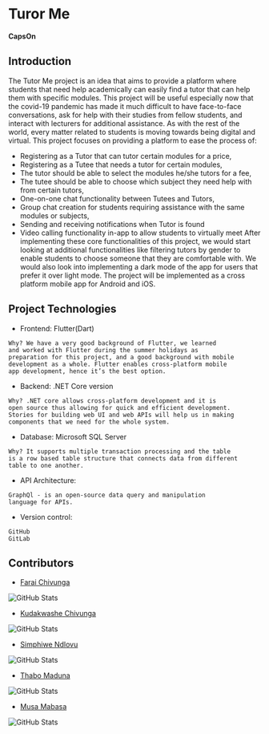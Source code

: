 # Turor Me
**CapsOn** 

## Introduction
The Tutor Me project is an idea that aims to provide a platform where
students that need help academically can easily find a tutor that can help them with
specific modules. This project will be useful especially now that the covid-19
pandemic has made it much difficult to have face-to-face conversations, ask for help
with their studies from fellow students, and interact with lecturers for additional
assistance. As with the rest of the world, every matter related to students is moving
towards being digital and virtual. This project focuses on providing a platform to ease
the process of:
- Registering as a Tutor that can tutor certain modules for a price,
- Registering as a Tutee that needs a tutor for certain modules,
- The tutor should be able to select the modules he/she tutors for a fee,
- The tutee should be able to choose which subject they need help with
from certain tutors,
- One-on-one chat functionality between Tutees and Tutors,
- Group chat creation for students requiring assistance with the same
modules or subjects,
- Sending and receiving notifications when Tutor is found
- Video calling functionality in-app to allow students to virtually meet
After implementing these core functionalities of this project, we would start looking at
additional functionalities like filtering tutors by gender to enable students to choose
someone that they are comfortable with. We would also look into implementing a
dark mode of the app for users that prefer it over light mode. The project will be
implemented as a cross platform mobile app for Android and iOS.

## Project Technologies
- Frontend: Flutter(Dart)
``` 
Why? We have a very good background of Flutter, we learned
and worked with Flutter during the summer holidays as
preparation for this project, and a good background with mobile
development as a whole. Flutter enables cross-platform mobile
app development, hence it’s the best option.
```

- Backend: .NET Core version
``` 
Why? .NET core allows cross-platform development and it is
open source thus allowing for quick and efficient development.
Stories for building web UI and web APIs will help us in making
components that we need for the whole system.
```

- Database: Microsoft SQL Server
``` 
Why? It supports multiple transaction processing and the table
is a row based table structure that connects data from different
table to one another.
```

- API Architecture:
``` 
GraphQl - is an open-source data query and manipulation
language for APIs.
```

- Version control:
``` 
GitHub
GitLab
 ```

## Contributors
- [Farai Chivunga](https://github.com/FaraiQC)

 ![GitHub Stats](https://github-readme-stats.vercel.app/api?username=FaraiQC&theme=highcontrast)
 
- [Kudakwashe Chivunga](https://github.com/Kuda214)

 ![GitHub Stats](https://github-readme-stats.vercel.app/api?username=Kuda214&theme=radical)
 
- [Simphiwe Ndlovu](https://github.com/SimphiweNdlovu)

 ![GitHub Stats](https://github-readme-stats.vercel.app/api?username=SimphiweNdlovu&theme=gruvbox)
 
- [Thabo Maduna](https://github.com/MadunaThabo)

 ![GitHub Stats](https://github-readme-stats.vercel.app/api?username=MadunaThabo&theme=cobalt)
 
- [Musa Mabasa](https://github.com/Musa-Mabasa)

 ![GitHub Stats](https://github-readme-stats.vercel.app/api?username=Musa-Mabasa&theme=synthwave)
